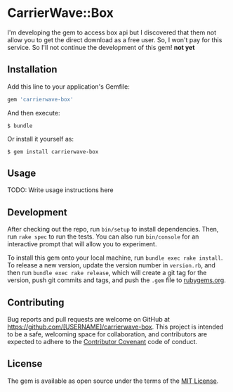 # CarrierWave::Box

I'm developing the gem to access box api but I discovered that them not allow you to get the direct download as a free user.
So, I won't pay for this service. So I'll not continue the development of this gem! **not yet**


## Installation

Add this line to your application's Gemfile:

```ruby
gem 'carrierwave-box'
```

And then execute:

    $ bundle

Or install it yourself as:

    $ gem install carrierwave-box

## Usage

TODO: Write usage instructions here

## Development

After checking out the repo, run `bin/setup` to install dependencies. Then, run `rake spec` to run the tests. You can also run `bin/console` for an interactive prompt that will allow you to experiment.

To install this gem onto your local machine, run `bundle exec rake install`. To release a new version, update the version number in `version.rb`, and then run `bundle exec rake release`, which will create a git tag for the version, push git commits and tags, and push the `.gem` file to [rubygems.org](https://rubygems.org).

## Contributing

Bug reports and pull requests are welcome on GitHub at https://github.com/[USERNAME]/carrierwave-box. This project is intended to be a safe, welcoming space for collaboration, and contributors are expected to adhere to the [Contributor Covenant](http://contributor-covenant.org) code of conduct.


## License

The gem is available as open source under the terms of the [MIT License](http://opensource.org/licenses/MIT).
